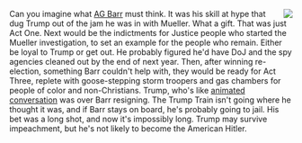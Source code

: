 <img src="http://scripting.com/images/2019/11/14/babyHuey.png" border="0" align="right">Can you imagine what <a href="https://en.wikipedia.org/wiki/William_Barr">AG Barr</a> must think. It was his skill at hype that dug Trump out of the jam he was in with Mueller. What a gift. That was just Act One. Next would be the indictments for Justice people who started the Mueller investigation, to set an example for the people who remain. Either be loyal to Trump or get out. He probably figured he'd have DoJ and the spy agencies cleaned out by the end of next year. Then, after winning re-election, something Barr couldn't help with, they would be ready for Act Three, replete with goose-stepping storm troopers and gas chambers for people of color and non-Christians. Trump, who's like <a href="https://twitter.com/PeterAlexander/status/1195088750306635785">animated conversation</a> was over Barr resigning. The Trump Train isn't going where he thought it was, and if Barr stays on board, he's probably going to jail. His bet was a long shot, and now it's impossibly long. Trump may survive impeachment, but he's not likely to become the American Hitler. 
